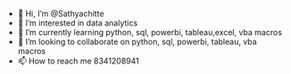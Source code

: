 - 👋 Hi, I’m @Sathyachitte
- 👀 I’m interested in data analytics
- 🌱 I’m currently learning python, sql, powerbi, tableau,excel, vba macros
- 💞️ I’m looking to collaborate on python, sql, powerbi, tableau, vba macros
- 📫 How to reach me 8341208941

<!---
Sathyachitte/Sathyachitte is a ✨ special ✨ repository because its `README.md` (this file) appears on your GitHub profile.
You can click the Preview link to take a look at your changes.
--->
